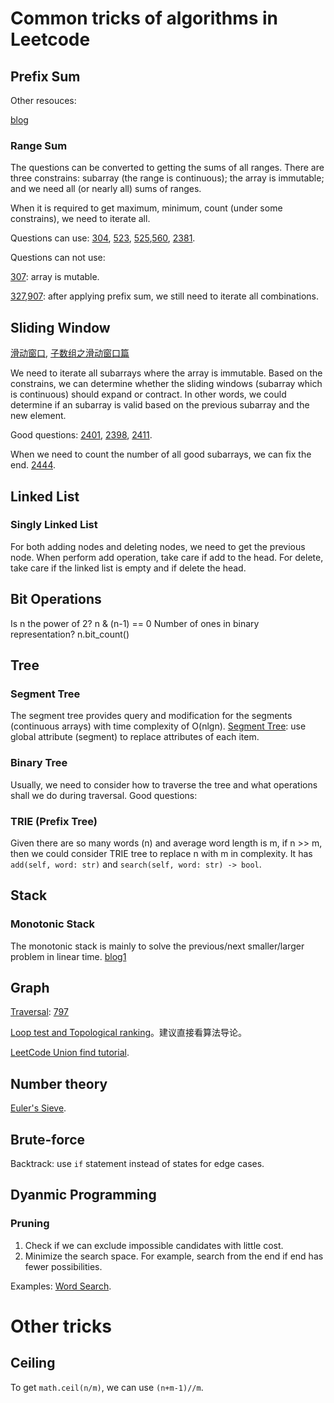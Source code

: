# Common tricks of algorithms in Leetcode

## Prefix Sum
Other resouces: 

[blog](https://lfool.github.io/LFool-Notes/algorithm/%E5%89%8D%E7%BC%80%E5%92%8C%E6%95%B0%E7%BB%84.html)
### Range Sum
The questions can be converted to getting the sums of all ranges. There are three constrains: subarray (the range is continuous); the array is immutable; and we need all (or nearly all) sums of ranges.

When it is required to get maximum, minimum, count (under some constrains), we need to iterate all.

Questions can use: [304](https://leetcode.com/problems/range-sum-query-2d-immutable/), [523](https://leetcode.com/problems/continuous-subarray-sum/), [525](https://leetcode.com/problems/contiguous-array/),[560](https://leetcode.com/problems/subarray-sum-equals-k/), [2381](https://leetcode.com/problems/shifting-letters-ii/).

Questions can not use:

[307](https://leetcode.com/problems/range-sum-query-mutable/): array is mutable.

[327](https://leetcode.com/problems/count-of-range-sum/),[907](https://leetcode.com/problems/sum-of-subarray-minimums/): after applying prefix sum, we still need to iterate all combinations.


## Sliding Window
[滑动窗口](https://lfool.github.io/LFool-Notes/algorithm/%E6%BB%91%E5%8A%A8%E7%AA%97%E5%8F%A3.html), [子数组之滑动窗口篇](https://lfool.github.io/LFool-Notes/algorithm/%E5%AD%90%E6%95%B0%E7%BB%84%E4%B9%8B%E6%BB%91%E5%8A%A8%E7%AA%97%E5%8F%A3%E7%AF%87.html)

We need to iterate all subarrays where the array is immutable. Based on the constrains, we can determine whether the sliding windows (subarray which is continuous) should expand or contract. In other words, we could determine if an subarray is valid based on the previous subarray and the new element.

Good questions:
[2401](https://leetcode.com/problems/longest-nice-subarray/), [2398](https://leetcode.com/problems/maximum-number-of-robots-within-budget/), [2411](https://leetcode.com/problems/smallest-subarrays-with-maximum-bitwise-or/).

When we need to count the number of all good subarrays, we can fix the end.
[2444](https://leetcode.com/problems/count-subarrays-with-fixed-bounds/).


## Linked List
### Singly Linked List
For both adding nodes and deleting nodes, we need to get the previous node. When perform add operation, take care if add to the head. For delete, take care if the linked list is empty and if delete the head.


## Bit Operations
Is n the power of 2?  n & (n-1) == 0
Number of ones in binary representation? n.bit_count()


## Tree
### Segment Tree
The segment tree provides query and modification for the segments (continuous arrays) with time complexity of O(nlgn).
[Segment Tree](https://lfool.github.io/LFool-Notes/algorithm/%E7%BA%BF%E6%AE%B5%E6%A0%91%E8%AF%A6%E8%A7%A3.html): use global attribute (segment) to replace attributes of each item.

### Binary Tree
Usually, we need to consider how to traverse the tree and what operations shall we do during traversal.
Good questions:


### TRIE (Prefix Tree)
Given there are so many words (n) and average word length is m, if n >> m, then we could consider TRIE tree to replace n with m in complexity. It has `add(self, word: str)` and `search(self, word: str) -> bool`.


## Stack
### Monotonic Stack
The monotonic stack is mainly to solve the previous/next smaller/larger problem in linear time.
[blog1](https://itnext.io/monotonic-stack-identify-pattern-3da2d491a61e)
## Graph

<!-- ### Traversal -->
[Traversal](https://lfool.github.io/LFool-Notes/algorithm/%E5%9B%BE%E7%9A%84%E9%81%8D%E5%8E%86.html): [797](https://leetcode.com/problems/all-paths-from-source-to-target/discuss/986429/Python-Iterative-DFS-with-detailed-time-complexity-and-visuals)

[Loop test and Topological ranking](https://lfool.github.io/LFool-Notes/algorithm/%E7%8E%AF%E6%A3%80%E6%B5%8B-%E6%8B%93%E6%89%91%E6%8E%92%E5%BA%8F.html)。建议直接看算法导论。

<!-- ### Union-Find -->
[LeetCode Union find tutorial](https://leetcode.com/explore/learn/card/graph/618/disjoint-set/3844/).

## Number theory
[Euler's Sieve](https://codeforces.com/blog/entry/54090).


## Brute-force
Backtrack: use `if` statement instead of states for edge cases.


## Dyanmic Programming
### Pruning
1. Check if we can exclude impossible candidates with little cost.
2. Minimize the search space. For example, search from the end if end has fewer possibilities.

Examples:
[Word Search](https://leetcode.com/problems/word-search/).


# Other tricks
## Ceiling
To get `math.ceil(n/m)`, we can use `(n+m-1)//m`.